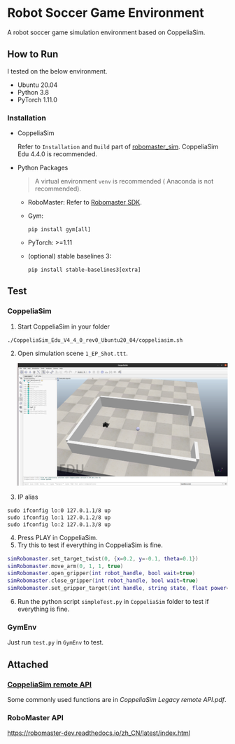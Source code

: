 # Robot Soccer Game Environment

A robot soccer game simulation environment based on CoppeliaSim.



## How to Run

I tested on the below environment.

- Ubuntu 20.04
- Python 3.8
- PyTorch 1.11.0

### Installation

- CoppeliaSim

  Refer to `Installation` and `Build` part of [robomaster_sim](https://github.com/jeguzzi/robomaster_sim#installation). CoppeliaSim Edu 4.4.0 is recommended.

- Python Packages

  > A virtual environment `venv` is recommended ( Anaconda is not recommended).

  - RoboMaster: Refer to [Robomaster SDK](https://github.com/jeguzzi/robomaster_ros#robomaster-sdk). 

  - Gym: 

    ```shell
    pip install gym[all]
    ```

  - PyTorch: >=1.11

  - (optional) stable baselines 3:

    ```shell
    pip install stable-baselines3[extra]
    ```



## Test

### CoppeliaSim

1. Start CoppeliaSim in your folder
```shell
./CoppeliaSim_Edu_V4_4_0_rev0_Ubuntu20_04/coppeliasim.sh
```
2. Open simulation scene `1_EP_Shot.ttt`.

   ![image-20230329204649441](pic/image-20230329204649441.png)

3. IP alias
```shell
sudo ifconfig lo:0 127.0.1.1/8 up
sudo ifconfig lo:1 127.0.1.2/8 up
sudo ifconfig lo:2 127.0.1.3/8 up
```
4. Press PLAY in CoppeliaSim.
5. Try this to test if everything in CoppeliaSim is fine.
```lua
simRobomaster.set_target_twist(0, {x=0.2, y=-0.1, theta=0.1})
simRobomaster.move_arm(0, 1, 1, true)
simRobomaster.open_gripper(int robot_handle, bool wait=true)
simRobomaster.close_gripper(int robot_handle, bool wait=true)
simRobomaster.set_gripper_target(int handle, string state, float power=0.5)
```
6. Run the python script `simpleTest.py` in `CoppeliaSim` folder to test if everything is fine.

### GymEnv

Just run `test.py` in `GymEnv` to test.


## Attached


### [CoppeliaSim remote API](https://www.coppeliarobotics.com/helpFiles/en/remoteApiFunctionsPython.htm)

Some commonly used functions are in *CoppeliaSim Legacy remote API.pdf*.

### RoboMaster API
https://robomaster-dev.readthedocs.io/zh_CN/latest/index.html


